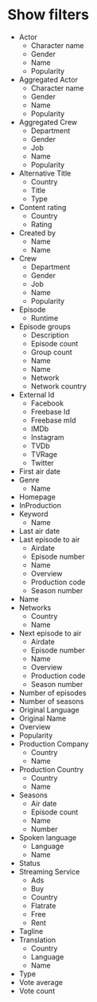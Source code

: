 # Show filters

- Actor
    - Character name
    - Gender
    - Name
    - Popularity
- Aggregated Actor
    - Character name
    - Gender
    - Name
    - Popularity
- Aggregated Crew
    - Department
    - Gender
    - Job
    - Name
    - Popularity
- Alternative Title
    - Country
    - Title
    - Type
- Content rating
    - Country
    - Rating
- Created by
    - Name
    - Name
- Crew
    - Department
    - Gender
    - Job
    - Name
    - Popularity
- Episode
    - Runtime
- Episode groups
    - Description
    - Episode count
    - Group count
    - Name
    - Name
    - Network
    - Network country
- External Id
    - Facebook
    - Freebase Id
    - Freebase mId
    - IMDb
    - Instagram
    - TVDb
    - TVRage
    - Twitter
- First air date
- Genre
    - Name
- Homepage
- InProduction
- Keyword
    - Name
- Last air date
- Last episode to air
    - Airdate
    - Episode number
    - Name
    - Overview
    - Production code
    - Season number
- Name
- Networks
    - Country
    - Name
- Next episode to air
    - Airdate
    - Episode number
    - Name
    - Overview
    - Production code
    - Season number
- Number of episodes
- Number of seasons
- Original Language
- Original Name
- Overview
- Popularity
- Production Company
    - Country
    - Name
- Production Country
    - Country
    - Name
- Seasons
    - Air date
    - Episode count
    - Name
    - Number
- Spoken language
    - Language
    - Name
- Status
- Streaming Service
    - Ads
    - Buy
    - Country
    - Flatrate
    - Free
    - Rent
- Tagline
- Translation
    - Country
    - Language
    - Name
- Type
- Vote average
- Vote count